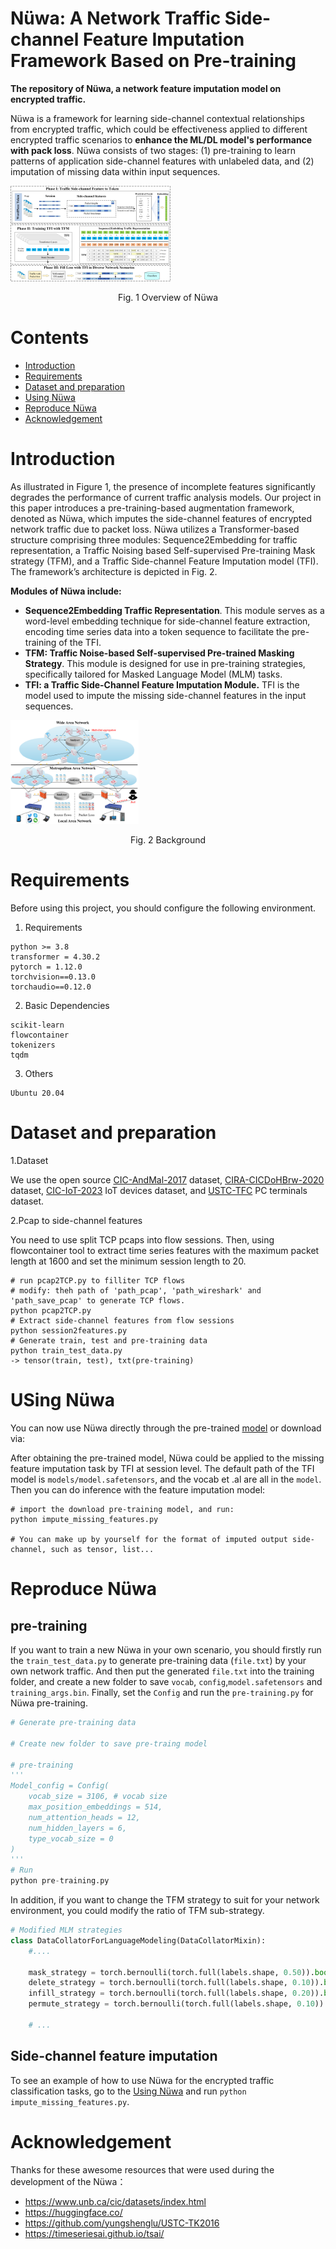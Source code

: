 

# Nüwa: A Network Traffic Side-channel Feature Imputation Framework Based on Pre-training



**The repository of Nüwa, a network feature imputation model on encrypted traffic.**

Nüwa is a framework for learning side-channel contextual relationships from encrypted traffic, which could be effectiveness applied to different encrypted traffic scenarios to **enhance the ML/DL model's performance with pack loss**. Nüwa consists of two stages: (1) pre-training to learn patterns of application side-channel features with unlabeled data, and (2) imputation of missing data within input sequences.

<img src="https://github.com/AnonymousCodeBaseA/AnonymousCodeBaseA-nvwa/blob/main/images/nvwa.png" alt="nvwa" style="zoom:25%;" />

<p align="center">Fig. 1 Overview of Nüwa</p>


# Contents
- [Introduction](#Introduction)
- [Requirements](#Requirements)
- [Dataset and preparation](#Dataset-and-preparation)
- [Using Nüwa](#Using-Nüwa)
- [Reproduce Nüwa](#Reproduce-Nüwa)
- [Acknowledgement](#Acknowledgement) 

# Introduction  
As illustrated in Figure 1, the presence of incomplete features significantly degrades the performance of current traffic analysis models. Our project in this paper introduces a pre-training-based augmentation framework, denoted as Nüwa, which imputes the side-channel features of encrypted network traffic due to packet loss. Nüwa utilizes a Transformer-based structure comprising three modules: Sequence2Embedding for traffic representation, a Traffic Noising based Self-supervised Pre-training Mask strategy (TFM), and a Traffic Side-channel Feature Imputation model (TFI). The framework’s architecture is depicted in Fig. 2.

__Modules of Nüwa include:__

* __Sequence2Embedding Traffic Representation__.
This module serves as a word-level embedding technique for side-channel feature extraction, encoding time series data into a token sequence to facilitate the pre-training of the TFI.
* __TFM: Traffic Noise-based Self-supervised Pre-trained Masking Strategy__.
  This module is designed for use in pre-training strategies, specifically tailored for Masked Language Model (MLM) tasks.
* __TFI: a Traffic Side-Channel Feature Imputation Module.__
  TFI is the model used to impute the missing side-channel features in the input sequences.

<img src="https://github.com/AnonymousCodeBaseA/AnonymousCodeBaseA-nvwa/blob/main/images/background.png" alt="background" style="zoom:20%;" />


<p align="center">Fig. 2 Background</p>

# Requirements

Before using this project, you should configure the following environment.  
1. Requirements
```
python >= 3.8
transformer = 4.30.2
pytorch = 1.12.0
torchvision==0.13.0
torchaudio==0.12.0
```
2. Basic Dependencies
```
scikit-learn
flowcontainer
tokenizers
tqdm
```
3. Others

```shell
Ubuntu 20.04
```



# Dataset and preparation
1.Dataset 

We use the open source [CIC-AndMal-2017](https://www.unb.ca/cic/datasets/andmal2017.html "CIC-AndMal-2017")  dataset, [CIRA-CICDoHBrw-2020](https://www.unb.ca/cic/datasets/dohbrw-2020.html "CIRA-CICDoHBrw-2020") dataset, [CIC-IoT-2023](https://www.unb.ca/cic/datasets/iotdataset-2023.html "CIC-IoT-2023")  IoT devices dataset, and [USTC-TFC](https://github.com/yungshenglu/USTC-TK2016 "USTC-TFC")  PC terminals dataset.

2.Pcap to side-channel features

You need to use split TCP pcaps into flow sessions. Then, using flowcontainer tool to extract time series features with the maximum packet length at 1600 and set the minimum session length to 20.

```shell
# run pcap2TCP.py to filliter TCP flows
# modify: theh path of 'path_pcap', 'path_wireshark' and 'path_save_pcap' to generate TCP flows.
python pcap2TCP.py
# Extract side-channel features from flow sessions
python session2features.py
# Generate train, test and pre-training data
python train_test_data.py
-> tensor(train, test), txt(pre-training)
```



# USing Nüwa

You can now use Nüwa directly through the pre-trained [model](https://drive.google.com/drive/folders/1CtZaJN0-gMPKFv3z8F8GBivZHo4pboSP?usp=sharing) or download via:

After obtaining the pre-trained model, Nüwa could be applied to the missing feature imputation task by TFI at session level. The default path of the TFI model is `models/model.safetensors`, and the vocab et .al are all in the `model`. Then you can do inference with the feature imputation model:

```shell
# import the download pre-training model, and run:
python impute_missing_features.py

# You can make up by yourself for the format of imputed output side-channel, such as tensor, list... 
```



# Reproduce Nüwa

## pre-training

If you want to train a new Nüwa in your own scenario, you should firstly run the `train_test_data.py` to generate pre-training data (`file.txt`) by your own network traffic. And then put the generated `file.txt` into the training folder, and create a new folder to save `vocab`, `config`,`model.safetensors`  and `training_args.bin`. Finally, set the `Config` and run the `pre-training.py` for Nüwa pre-training.

```python
# Generate pre-training data

# Create new folder to save pre-traing model

# pre-training
'''
Model_config = Config(
    vocab_size = 3106, # vocab size
    max_position_embeddings = 514,
    num_attention_heads = 12,
    num_hidden_layers = 6,
    type_vocab_size = 0
)
'''
# Run
python pre-training.py

```

In addition, if you want to change the TFM strategy to suit for your network environment, you could modify the ratio of TFM sub-strategy.

```python
# Modified MLM strategies
class DataCollatorForLanguageModeling(DataCollatorMixin):
    #....
    
    mask_strategy = torch.bernoulli(torch.full(labels.shape, 0.50)).bool() & masked_indices
    delete_strategy = torch.bernoulli(torch.full(labels.shape, 0.10)).bool() & masked_indices & ~mask_strategy
    infill_strategy = torch.bernoulli(torch.full(labels.shape, 0.20)).bool() & masked_indices & ~mask_strategy & ~delete_strategy
    permute_strategy = torch.bernoulli(torch.full(labels.shape, 0.10)).bool() & masked_indices & ~mask_strategy & ~delete_strategy & ~infill_strategy
    
    # ...
```



## Side-channel feature imputation

To see an example of how to use Nüwa for the encrypted traffic classification tasks, go to the [Using Nüwa](#Using-Nüwa) and run `python impute_missing_features.py`.



# Acknowledgement
Thanks for these awesome resources that were used during the development of the Nüwa：  
* https://www.unb.ca/cic/datasets/index.html
* https://huggingface.co/
* https://github.com/yungshenglu/USTC-TK2016
* https://timeseriesai.github.io/tsai/
